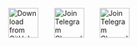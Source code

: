 [<img src="https://img.shields.io/badge/GitHub-181717?logo=github&logoColor=white"
     alt="Download from GitHub"
     height="60">](https://github.com/login?return_to=https%3A%2F%2Fgithub.com%2FEliya-Manoj)
&nbsp;&nbsp;&nbsp;&nbsp;&nbsp;&nbsp;
[<img src="https://img.shields.io/badge/Telegram-2CA5E0?logo=telegram&logoColor=white"
     alt="Join Telegram Channel"
     height="60">](https://t.me/eliya_manoj)
&nbsp;&nbsp;&nbsp;&nbsp;&nbsp;&nbsp;
[<img src="[https://img.shields.io/badge/Telegram-2CA5E0?logo=telegram&logoColor=white](https://raw.githubusercontent.com/rahuldkjain/github-profile-readme-generator/master/src/images/icons/Social/instagram.svg)"
     alt="Join Telegram Channel"
     height="60">](https://t.me/eliya_manoj)

<!--
**Eliya-Manoj/Eliya-Manoj** is a ✨ _special_ ✨ repository because its `README.md` (this file) appears on your GitHub profile.

Here are some ideas to get you started:

- 🔭 I’m currently working on ...
- 🌱 I’m currently learning ...
- 👯 I’m looking to collaborate on ...
- 🤔 I’m looking for help with ...
- 💬 Ask me about ...
- 📫 How to reach me: ...
- 😄 Pronouns: ...
- ⚡ Fun fact: ...
-->
